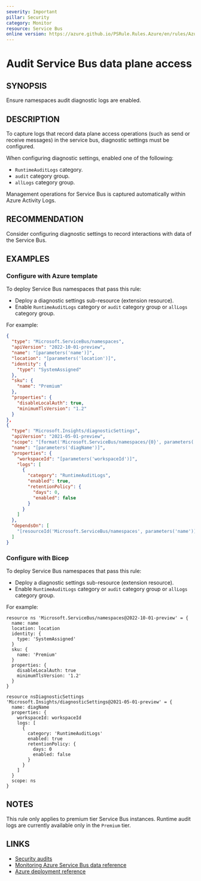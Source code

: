 ```yaml
---
severity: Important
pillar: Security
category: Monitor
resource: Service Bus
online version: https://azure.github.io/PSRule.Rules.Azure/en/rules/Azure.ServiceBus.AuditLogs/
---
```


# Audit Service Bus data plane access

## SYNOPSIS

Ensure namespaces audit diagnostic logs are enabled.

## DESCRIPTION

To capture logs that record data plane access operations (such as send or receive messages) in the service bus, diagnostic settings must be configured.

When configuring diagnostic settings, enabled one of the following:

- `RuntimeAuditLogs` category.
- `audit` category group.
- `allLogs` category group.

Management operations for Service Bus is captured automatically within Azure Activity Logs.

## RECOMMENDATION

Consider configuring diagnostic settings to record interactions with data of the Service Bus.

## EXAMPLES

### Configure with Azure template

To deploy Service Bus namespaces that pass this rule:

- Deploy a diagnostic settings sub-resource (extension resource).
- Enable `RuntimeAuditLogs` category or `audit` category group or `allLogs` category group.

For example:

```json
{
  "type": "Microsoft.ServiceBus/namespaces",
  "apiVersion": "2022-10-01-preview",
  "name": "[parameters('name')]",
  "location": "[parameters('location')]",
  "identity": {
    "type": "SystemAssigned"
  },
  "sku": {
    "name": "Premium"
  },
  "properties": {
    "disableLocalAuth": true,
    "minimumTlsVersion": "1.2"
  }
},
{
  "type": "Microsoft.Insights/diagnosticSettings",
  "apiVersion": "2021-05-01-preview",
  "scope": "[format('Microsoft.ServiceBus/namespaces/{0}', parameters('name'))]",
  "name": "[parameters('diagName')]",
  "properties": {
    "workspaceId": "[parameters('workspaceId')]",
    "logs": [
      {
        "category": "RuntimeAuditLogs",
        "enabled": true,
        "retentionPolicy": {
          "days": 0,
          "enabled": false
        }
      }
    ]
  },
  "dependsOn": [
    "[resourceId('Microsoft.ServiceBus/namespaces', parameters('name'))]"
  ]
}
```

### Configure with Bicep

To deploy Service Bus namespaces that pass this rule:

- Deploy a diagnostic settings sub-resource (extension resource).
- Enable `RuntimeAuditLogs` category or `audit` category group or `allLogs` category group.

For example:

```bicep
resource ns 'Microsoft.ServiceBus/namespaces@2022-10-01-preview' = {
  name: name
  location: location
  identity: {
    type: 'SystemAssigned'
  }
  sku: {
    name: 'Premium'
  }
  properties: {
    disableLocalAuth: true
    minimumTlsVersion: '1.2'
  }
}

resource nsDiagnosticSettings 'Microsoft.Insights/diagnosticSettings@2021-05-01-preview' = {
  name: diagName
  properties: {
    workspaceId: workspaceId
    logs: [
      {
        category: 'RuntimeAuditLogs'
        enabled: true
        retentionPolicy: {
          days: 0
          enabled: false
        }
      }
    ]
  }
  scope: ns
}
```

## NOTES

This rule only applies to premium tier Service Bus instances. Runtime audit logs are currently available only in the `Premium` tier.

## LINKS

- [Security audits](https://learn.microsoft.com/azure/architecture/framework/security/monitor-audit)
- [Monitoring Azure Service Bus data reference](https://learn.microsoft.com/azure/service-bus-messaging/monitor-service-bus-reference)
- [Azure deployment reference](https://docs.microsoft.com/azure/templates/microsoft.insights/diagnosticsettings)
